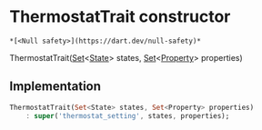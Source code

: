 


# ThermostatTrait constructor




    *[<Null safety>](https://dart.dev/null-safety)*



ThermostatTrait([Set](https://api.flutter.dev/flutter/dart-core/Set-class.html)&lt;[State](../../yonomi-sdk/State-class.md)> states, [Set](https://api.flutter.dev/flutter/dart-core/Set-class.html)&lt;[Property](../../yonomi-sdk/Property-class.md)> properties)





## Implementation

```dart
ThermostatTrait(Set<State> states, Set<Property> properties)
    : super('thermostat_setting', states, properties);
```








